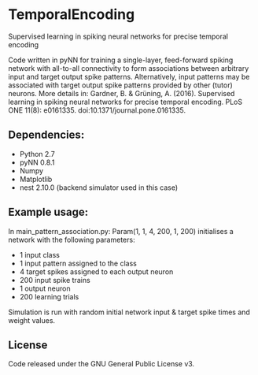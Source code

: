 # TemporalEncoding
Supervised learning in spiking neural networks for precise temporal encoding

Code written in pyNN for training a single-layer, feed-forward spiking network with all-to-all connectivity to form associations between arbitrary input and target output spike patterns. Alternatively, input patterns may be associated with target output spike patterns provided by other (tutor) neurons. More details in: Gardner, B. & Grüning, A. (2016). Supervised learning in spiking neural networks for precise temporal encoding. PLoS ONE 11(8): e0161335. doi:10.1371/journal.pone.0161335.

## Dependencies:
- Python 2.7
- pyNN 0.8.1
- Numpy
- Matplotlib
- nest 2.10.0 (backend simulator used in this case)

## Example usage:
In main_pattern_association.py: Param(1, 1, 4, 200, 1, 200) initialises a network with the following parameters:
- 1 input class
- 1 input pattern assigned to the class
- 4 target spikes assigned to each output neuron
- 200 input spike trains
- 1 output neuron
- 200 learning trials

Simulation is run with random initial network input & target spike times and weight values.

## License
Code released under the GNU General Public License v3.
